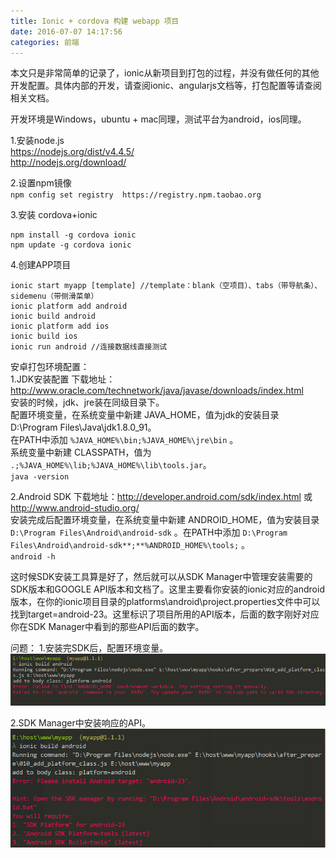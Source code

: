 ```yaml
---
title: Ionic + cordova 构建 webapp 项目
date: 2016-07-07 14:17:56
categories: 前端
---
```


本文只是非常简单的记录了，ionic从新项目到打包的过程，并没有做任何的其他开发配置。具体内部的开发，请查阅ionic、angularjs文档等，打包配置等请查阅相关文档。

开发环境是Windows，ubuntu + mac同理，测试平台为android，ios同理。

1.安装node.js  
https://nodejs.org/dist/v4.4.5/  
http://nodejs.org/download/

2.设置npm镜像  
`npm config set registry  https://registry.npm.taobao.org`

3.安装 cordova+ionic
```
npm install -g cordova ionic
npm update -g cordova ionic
```

4.创建APP项目
```
ionic start myapp [template] //template：blank（空项目）、tabs（带导航条）、sidemenu（带侧滑菜单）
ionic platform add android
ionic build android
ionic platform add ios
ionic build ios
ionic run android //连接数据线直接测试
```

安卓打包环境配置：  
1.JDK安装配置 下载地址：http://www.oracle.com/technetwork/java/javase/downloads/index.html  
安装的时候，jdk、jre装在同级目录下。  
配置环境变量，在系统变量中新建 JAVA_HOME，值为jdk的安装目录 D:\Program Files\Java\jdk1.8.0_91。  
在PATH中添加 `%JAVA_HOME%\bin;%JAVA_HOME%\jre\bin` 。  
系统变量中新建 CLASSPATH，值为 `.;%JAVA_HOME%\lib;%JAVA_HOME%\lib\tools.jar`。  
`java -version`

2.Android SDK 下载地址：http://developer.android.com/sdk/index.html 或 http://www.android-studio.org/  
安装完成后配置环境变量，在系统变量中新建 ANDROID_HOME，值为安装目录 `D:\Program Files\Android\android-sdk` 。在PATH中添加 `D:\Program Files\Android\android-sdk**;**%ANDROID_HOME%\tools;` 。  
`android -h`  

这时候SDK安装工具算是好了，然后就可以从SDK Manager中管理安装需要的SDK版本和GOOGLE API版本和文档了。这里主要看你安装的ionic对应的android版本，在你的ionic项目目录的platforms\android\project.properties文件中可以找到target=android-23。这里标识了项目所用的API版本，后面的数字刚好对应你在SDK Manager中看到的那些API后面的数字。

问题：
1.安装完SDK后，配置环境变量。
[![ionic_1](/images/2016/07/ionic_1.png)](/images/2016/07/ionic_1.png)

2.SDK Manager中安装响应的API。
[![ionic_2](/images/2016/07/ionic_2.png)](/images/2016/07/ionic_2.png)
